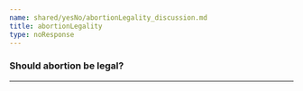 ```yaml
---
name: shared/yesNo/abortionLegality_discussion.md
title: abortionLegality
type: noResponse
---
```


### Should abortion be legal?

---

